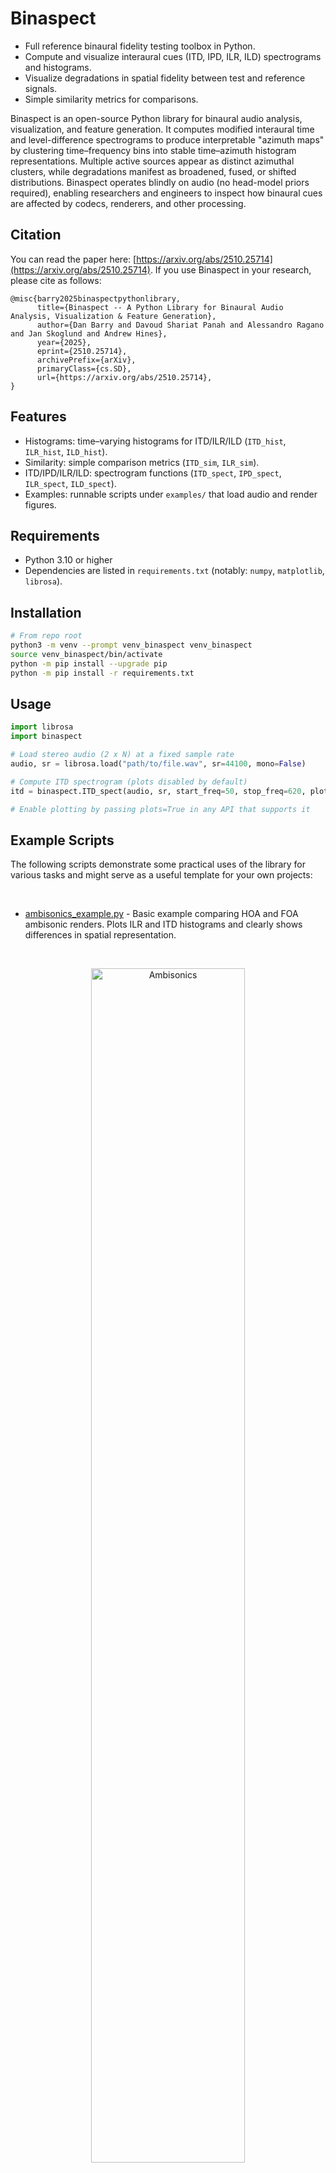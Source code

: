 # Binaspect

- Full reference binaural fidelity testing toolbox in Python.
- Compute and visualize interaural cues (ITD, IPD, ILR, ILD) spectrograms and histograms.
- Visualize degradations in spatial fidelity between test and reference signals.
- Simple similarity metrics for comparisons.

Binaspect is an open-source Python library for binaural audio analysis, visualization, and feature generation. It computes modified interaural time and level-difference spectrograms to produce interpretable "azimuth maps" by clustering time–frequency bins into stable time–azimuth histogram representations. Multiple active sources appear as distinct azimuthal clusters, while degradations manifest as broadened, fused, or shifted distributions. Binaspect operates blindly on audio (no head-model priors required), enabling researchers and engineers to inspect how binaural cues are affected by codecs, renderers, and other processing.

## Citation
You can read the paper here: [https://arxiv.org/abs/2510.25714](https://arxiv.org/abs/2510.25714). If you use Binaspect in your research, please cite as follows:

```
@misc{barry2025binaspectpythonlibrary,
      title={Binaspect -- A Python Library for Binaural Audio Analysis, Visualization & Feature Generation}, 
      author={Dan Barry and Davoud Shariat Panah and Alessandro Ragano and Jan Skoglund and Andrew Hines},
      year={2025},
      eprint={2510.25714},
      archivePrefix={arXiv},
      primaryClass={cs.SD},
      url={https://arxiv.org/abs/2510.25714}, 
}
```

## Features

- Histograms: time–varying histograms for ITD/ILR/ILD (`ITD_hist`, `ILR_hist`, `ILD_hist`).
- Similarity: simple comparison metrics (`ITD_sim`, `ILR_sim`).
- ITD/IPD/ILR/ILD: spectrogram functions (`ITD_spect`, `IPD_spect`, `ILR_spect`, `ILD_spect`).
- Examples: runnable scripts under `examples/` that load audio and render figures.

## Requirements

- Python 3.10 or higher
- Dependencies are listed in `requirements.txt` (notably: `numpy`, `matplotlib`, `librosa`).

## Installation

```bash
# From repo root
python3 -m venv --prompt venv_binaspect venv_binaspect
source venv_binaspect/bin/activate
python -m pip install --upgrade pip
python -m pip install -r requirements.txt
```

## Usage

```python
import librosa
import binaspect

# Load stereo audio (2 x N) at a fixed sample rate
audio, sr = librosa.load("path/to/file.wav", sr=44100, mono=False)

# Compute ITD spectrogram (plots disabled by default)
itd = binaspect.ITD_spect(audio, sr, start_freq=50, stop_freq=620, plots=False)

# Enable plotting by passing plots=True in any API that supports it
```

## Example Scripts
The following scripts demonstrate some practical uses of the library for various tasks and might serve as a useful template for your own projects:


<br>

- [ambisonics_example.py](examples/ambisonics_example.py) - Basic example comparing HOA and FOA ambisonic renders. Plots ILR and ITD histograms and clearly shows differences in spatial representation.

<br>

<p align="center">
    <img src="images/ambisonics.png" alt="Ambisonics" style="width:70%;" />
</p>

- Reference (HOA): [Download Audio](https://raw.githubusercontent.com/QxLabIreland/Binaspect/main/audio/ambisonic_examples/castanetsRev_dynamic_A0_A360_E30_HOA_REF_rendered.wav)
- Test (FOA): [Download Audio](https://raw.githubusercontent.com/QxLabIreland/Binaspect/main/audio/ambisonic_examples/castanetsRev_dynamic_A0_A360_E30_FOA_REF_rendered.wav)

---
<br>
 
- [codec_example.py](examples/codec_example.py) - Compares lossy codec effects on binaural cues using ILR and ITD histograms and similarity scores.

<br>

<p align="center">
    <img src="images/codec.png" alt="Codec" style="width:70%;" />
</p>

- Opus 512k: [Download Audio](https://raw.githubusercontent.com/QxLabIreland/Binaspect/main/audio/opus_examples/castanets360_opus512k.wav)
- Opus 128k: [Download Audio](https://raw.githubusercontent.com/QxLabIreland/Binaspect/main/audio/opus_examples/castanets360_opus128k.wav)
- Opus 32k: [Download Audio](https://raw.githubusercontent.com/QxLabIreland/Binaspect/main/audio/opus_examples/castanets360_opus32k.wav)

---

<br>

- [downmix_example.py](examples/downmix_example.py) - Examines binaural cue preservation in stereo downmixes from multichannel audio.

<br>

<p align="center">
    <img src="images/downmix.png" alt="Downmix" style="width:70%;" />
</p>

- Rendered 7.1: [Download Audio](https://raw.githubusercontent.com/QxLabIreland/Binaspect/main/audio/downmix_example/2_source_7_1.wav)
- Rendered 5.1: [Download Audio](https://raw.githubusercontent.com/QxLabIreland/Binaspect/main/audio/downmix_example/2_source_5_1.wav)

---

<br>

To run, use: `python -m examples.name_of_example`

## Development

- Library code lives in `binaspect.py` (import-safe; no top-level execution).
- Examples live under `examples/` and handle their own plotting and assets.

## License

See `LICENSE` in the repository root.

## Table of Contents

- [Usage](#usage)
- [Examples](#example-scripts)
- [Development](#development)
- [API Documentation](#api-documentation)
- [License](#license)

## API Documentation

[Back Table of Contents](#table-of-contents)
## ITD_hist
```
ITD_hist(input_file, sr, hist_size=400, start_freq=50, stop_freq=620, normalize=True, energyweighting=True, plots=False)
```

**Description**: Builds time-varying histograms of ITD values across the selected band; can normalize per-frame and weight by energy.

**Parameters**:

- `input_file` (numpy array, shape `(2, N)`): Stereo signal.
- `sr` (int): Sample rate in Hz.
- `hist_size` (int): Number of delay bins (default 400).
- `start_freq` (float|int): Start frequency in Hz (typ. 50).
- `stop_freq` (float|int): Stop frequency in Hz (typ. 620).
- `normalize` (bool): Normalize each frame histogram to [0, 1] when max > 0.
- `energyweighting` (bool): Weight counts by magnitude.
- `plots` (bool): If True, render a figure.

**Usage Example**:
```python
itd_hist = ITD_hist(audio, 44100, hist_size=400, plots=False)
```

[Back Table of Contents](#table-of-contents)
## ILR_hist
```
ILR_hist(input_file, sr, hist_size=400, start_freq=1700, stop_freq=4600, normalize=True, energyweighting=True, plots=False)
```

**Description**: Time-varying histograms of ILR values in [-1, 1], emphasizing peaks; frequency band defaults target directional cues.

**Parameters**:

- `input_file` (numpy array, shape `(2, N)`): Stereo signal.
- `sr` (int): Sample rate in Hz.
- `hist_size` (int): Number of level bins (default 400).
- `start_freq` (float|int): Start frequency in Hz (typ. 1700).
- `stop_freq` (float|int): Stop frequency in Hz (typ. 4600).
- `normalize` (bool): Normalize per-frame histogram.
- `energyweighting` (bool): Weight counts by magnitude.
- `plots` (bool): If True, render a figure.

**Usage Example**:
```python
ilr_hist = ILR_hist(audio, 44100, hist_size=400)
```

[Back Table of Contents](#table-of-contents)
## ILD_hist
```
ILD_hist(input_file, sr, hist_size=400, start_freq=1700, stop_freq=4600, dB_range=24, normalize=True, energyweighting=True, plots=False)
```

**Description**: Time-varying histograms of ILD (dB) within a high-frequency band; `dB_range` controls labeling in example plots.

**Parameters**:

- `input_file` (numpy array, shape `(2, N)`): Stereo signal.
- `sr` (int): Sample rate in Hz.
- `hist_size` (int): Number of dB bins (default 400).
- `start_freq` (float|int): Start frequency in Hz (typ. 1700).
- `stop_freq` (float|int): Stop frequency in Hz (typ. 4600).
- `dB_range` (float|int): Plot label range, in dB (default 24).
- `normalize` (bool): Normalize per-frame histogram.
- `energyweighting` (bool): Weight counts by magnitude.
- `plots` (bool): If True, render a figure.

**Usage Example**:
```python
ild_hist = ILD_hist(audio, 44100, hist_size=400, dB_range=24)
```

[Back Table of Contents](#table-of-contents)
## ITD_sim
```
ITD_sim(ref, test, sr, mode='signed', plots=False)
```

**Description**: Basic objective similarity score between ITD spectrograms; `mode` ('signed'|'unsigned') affects scaling. In 'signed' mode, score ranges [-1, 1]; in 'unsigned' mode, [0, 1]. In signed mode, a score of 1 means perfect match, -1 means perfect inverse. For example if the test signal has a source at 90 degrees but the reference is at -90 degrees, the score would be -1. In unsigned mode, the same condition would result in a score of 0.

**Parameters**:

- `ref` (numpy array, shape `(2, N)`): Reference stereo signal.
- `test` (numpy array, shape `(2, N)`): Test stereo signal.
- `sr` (int): Sample rate in Hz.
- `mode` (str): 'signed' or 'unsigned' (default 'signed').
- `plots` (bool): If True, render diagnostic figures.

**Usage Example**:
```python
score = ITD_sim(ref, test, 44100, mode='unsigned')
```

[Back Table of Contents](#table-of-contents)
## ILR_sim
```
ILR_sim(ref, test, sr, mode='signed', plots=False)
```

**Description**: Similarity score between ILR spectrograms; usage mirrors `ITD_sim`.

**Parameters**:

- `ref` (numpy array, shape `(2, N)`): Reference stereo signal.
- `test` (numpy array, shape `(2, N)`): Test stereo signal.
- `sr` (int): Sample rate in Hz.
- `mode` (str): 'signed' or 'unsigned' (default 'signed').
- `plots` (bool): If True, render diagnostic figures.

**Usage Example**:
```python
score = ILR_sim(ref, test, 44100)
```

[Back Table of Contents](#table-of-contents)
## ILR_spect_diff
```
ILR_spect_diff(ref, test, sr, title="", plots=False)
```

**Description**: Compares ILR spectrograms of `ref` and `test`, summarizing magnitude of differences over time; optional plotting visualizes histograms and timelines.

**Parameters**:

- `ref` (numpy array, shape `(2, N)`): Reference stereo signal.
- `test` (numpy array, shape `(2, N)`): Test stereo signal.
- `sr` (int): Sample rate in Hz.
- `title` (str): Plot title text.
- `plots` (bool): If True, render figures.

**Usage Example**:
```python
mean_diff, max_diff = ILR_spect_diff(ref, test, 44100, plots=True)
```

[Back Table of Contents](#table-of-contents)
## ITD_spect_diff
```
ITD_spect_diff(ref, test, sr, title="", plots=False)
```

**Description**: Compares ITD spectrograms of `ref` and `test`; reports mean angular shift (degrees) and mean ITD shift (seconds) across time.

**Parameters**:

- `ref` (numpy array, shape `(2, N)`): Reference stereo signal.
- `test` (numpy array, shape `(2, N)`): Test stereo signal.
- `sr` (int): Sample rate in Hz.
- `title` (str): Plot title text.
- `plots` (bool): If True, render figures.

**Usage Example**:
```python
angle_deg, itd_s = ITD_spect_diff(ref, test, 44100, plots=True)
```

[Back Table of Contents](#table-of-contents)
## ITD_spect
```
ITD_spect(input_file, sr, start_freq=50, stop_freq=620, plots=False)
```

**Description**: Computes the interaural time difference (ITD) spectrogram between left/right channels over a frequency band. Returns per-frequency-bin delays (seconds) across time.

**Parameters**:

- `input_file` (numpy array, shape `(2, N)`): Stereo signal [left, right].
- `sr` (int): Sample rate in Hz.
- `start_freq` (float|int): Start frequency (Hz), 0 ≤ `start_freq` < `stop_freq` ≤ `sr/2`.
- `stop_freq` (float|int): Stop frequency (Hz), 0 < `stop_freq` ≤ `sr/2`.
- `plots` (bool): If True, render a figure.

**Usage Example**:
```python
itd = ITD_spect(audio, 44100, 50, 620, plots=False)
```

[Back Table of Contents](#table-of-contents)
## IPD_spect
```
IPD_spect(input_file, sr, start_freq=50, stop_freq=620, wrapped=False, plots=False)
```

**Description**: Computes the interaural phase difference (IPD) spectrogram. When `wrapped=True`, phases are wrapped to [-π, π].

**Parameters**:

- `input_file` (numpy array, shape `(2, N)`): Stereo signal.
- `sr` (int): Sample rate in Hz.
- `start_freq` (float|int): Start frequency (Hz), 0 ≤ `start_freq` < `stop_freq` ≤ `sr/2`.
- `stop_freq` (float|int): Stop frequency (Hz), 0 < `stop_freq` ≤ `sr/2`.
- `wrapped` (bool): Wrap phase to [-π, π] if True.
- `plots` (bool): If True, render a figure.

**Usage Example**:
```python
ipd = IPD_spect(audio, 44100, 50, 620, wrapped=True)
```

[Back Table of Contents](#table-of-contents)
## ILR_spect
```
ILR_spect(input_file, sr, start_freq=1700, stop_freq=4600, plots=False)
```

**Description**: Computes interaural level ratio (ILR) spectrogram (right/left magnitude) mapped to [-1, 1] to emphasize directionality;

**Parameters**:

- `input_file` (numpy array, shape `(2, N)`): Stereo signal.
- `sr` (int): Sample rate in Hz.
- `start_freq` (float|int): Start frequency in Hz (typ. 1700).
- `stop_freq` (float|int): Stop frequency in Hz (typ. 4600).
- `plots` (bool): If True, render a figure.

**Usage Example**:
```python
ilr = ILR_spect(audio, 44100, 1700, 4600)
```

[Back Table of Contents](#table-of-contents)
## ILD_spect
```
ILD_spect(input_file, sr, start_freq=1700, stop_freq=4600, plots=False)
```

**Description**: Computes interaural level difference (ILD) spectrogram in dB, using 20·log10(R/L) with a sign convention; masks divide-by-zero as finite.

**Parameters**:

- `input_file` (numpy array, shape `(2, N)`): Stereo signal.
- `sr` (int): Sample rate in Hz.
- `start_freq` (float|int): Start frequency in Hz (typ. 1700).
- `stop_freq` (float|int): Stop frequency in Hz (typ. 4600).
- `plots` (bool): If True, render a figure.

**Usage Example**:
```python
ild = ILD_spect(audio, 44100, 1700, 4600)
```
